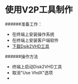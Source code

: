 # 使用V2P工具制作

######准备工作：
* 在终端上安装操作系统
* 在终端上安装客户端软件
*  [下载Dsik2VHD工具](http://vpn.os-v.com:82/tools/Disk2vhd_v2.01.zip)

######操作方法
* 终端上启动Disk2VHD工具
* 取消"Use VhdX"选项
* 



